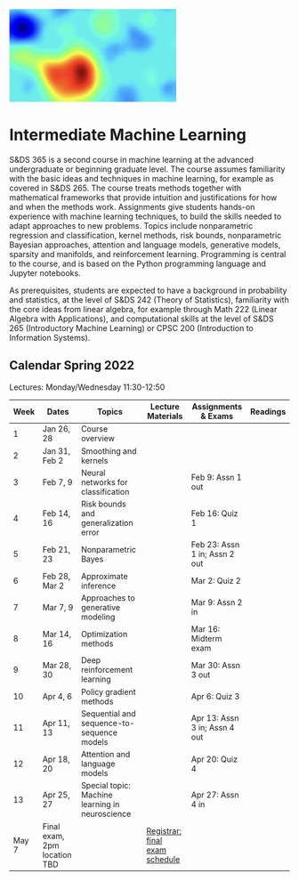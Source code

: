 <head>
  <title> Intermediate Machine Learning </title>
  <link rel="stylesheet" href="theme/css/main.css" />
  <link rel="shortcut icon" type="image/x-icon" href="favicon.ico?">
</head>


<img src="./heatmap2.png" width="300" align="bottom">

Intermediate Machine Learning
===============================


S&DS 365 is a second course in machine learning at the advanced undergraduate or beginning graduate level. The course assumes familiarity with the basic ideas and techniques in machine learning, for example as covered in S&DS 265. The course treats methods together with mathematical frameworks that provide intuition and justifications for how and when the methods work. Assignments give students hands-on experience with machine learning techniques, to build the skills needed to adapt  approaches to new problems. Topics include nonparametric regression and classification, kernel methods, risk bounds, nonparametric Bayesian approaches, attention and language models, generative models, sparsity and manifolds, and reinforcement learning. Programming is central to the course, and is based on the Python programming language and Jupyter notebooks.

As prerequisites, students are expected to have a background in probability and statistics, at the level of S&DS 242 (Theory of Statistics), familiarity with the core ideas from linear algebra, for example through Math 222 (Linear Algebra with Applications), and computational skills at the level of S&DS 265 (Introductory Machine Learning) or CPSC 200 (Introduction to Information Systems).

Calendar Spring 2022
---
Lectures: Monday/Wednesday 11:30-12:50


Week | Dates |  Topics | Lecture Materials | Assignments & Exams | Readings
----------- | ----------- | ------------- | ------------ | ------------- | -----------
1 | Jan 26, 28 |    Course overview |   |
2 | Jan 31, Feb 2 | Smoothing and kernels |  |  |
3 | Feb 7, 9 | Neural networks for classification |  |  Feb 9: Assn 1 out |
4 | Feb 14, 16 | Risk bounds and generalization error |  | Feb 16: Quiz 1 |
5 | Feb 21, 23 | Nonparametric Bayes |  |  Feb 23: Assn 1 in; Assn 2 out|
6 | Feb 28, Mar 2 | Approximate inference |  | Mar 2: Quiz 2 |
7 | Mar 7, 9 | Approaches to generative modeling |  | Mar 9: Assn 2 in |
8 | Mar 14, 16 |  Optimization methods  |  | Mar 16: Midterm exam |
9 | Mar 28, 30 | Deep reinforcement learning | | Mar 30: Assn 3 out |
10 | Apr 4, 6 | Policy gradient methods |  |  Apr 6: Quiz 3 |
11 | Apr 11, 13 | Sequential and sequence-to-sequence  models |  | Apr 13: Assn 3 in; Assn 4 out|
12 | Apr 18, 20 | Attention and language models |  | Apr 20: Quiz 4 |
13 | Apr 25, 27 | Special topic: Machine learning in neuroscience |  |  Apr 27: Assn 4 in|
   | May 7  | Final exam, 2pm location TBD | | [Registrar: final exam schedule](http://catalog.yale.edu/ycps/final-examination-schedules/)


<div class="classMap">
</div>
